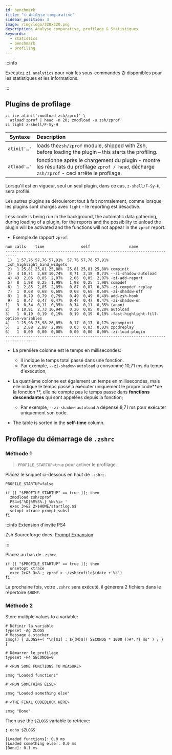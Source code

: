 ```yaml
---
id: benchmark
title: "⏲ Analyse comparative"
sidebar_position: 3
image: /img/logo/320x320.png
description: Analyse comparative, profilage & Statistiques
keywords:
  - statistics
  - benchmark
  - profiling
---
```


<!-- @format -->

:::info

Exécutez `zi analytics` pour voir les sous-commandes Zi disponibles pour les statistiques et les informations.

:::

## <i class="fa-solid fa-gauge-high"></i> Plugins de profilage

```shell title="~/.zshrc" showLineNumbers
zi ice atinit'zmodload zsh/zprof' \
  atload'zprof | head -n 20; zmodload -u zsh/zprof'
zi light z-shell/F-Sy-H
```

| Syntaxe     | Description                                                                                                                                   |
| ----------- |:--------------------------------------------------------------------------------------------------------------------------------------------- |
| `atinit'…'` | loads the`zsh/zprof` module, shipped with Zsh, before loading the plugin – this starts the profiling.                                         |
| `atload'…'` | fonctionne après le chargement du plugin - montre les résultats du profilage `zprof / head`, décharge `zsh/zprof` - ceci arrête le profilage. |

Lorsqu'il est en vigueur, seul un seul plugin, dans ce cas, `z-shell/F-Sy-H`, sera profilé.

Les autres plugins se dérouleront tout à fait normalement, comme lorsque les plugins sont chargés avec `light` - le reporting est désactivé.

Less code is being run in the background, the automatic data gathering, during loading of a plugin, for the reports and the possibility to unload the plugin will be activated and the functions will not appear in the `zprof` report.

- Exemple de rapport `zprof`:

```shell {3} title="zprof" showLineNumbers
num calls    time                self                 name
---------------------------------------------------------------------------
 1)  1 57,76 57,76 57,91%  57,76 57,76 57,91% _zsh_highlight_bind_widgets
 2)  1 25,81 25,81 25,88%  25,81 25,81 25,88% compinit
 3)  4 10,71  2,68 10,74%   8,71  2,18  8,73% --zi-shadow-autoload
 4) 43  2,06  0,05  2,07%   2,06  0,05  2,07% -zi-add-report
 5)  8  1,98  0,25  1,98%   1,98  0,25  1,98% compdef
 6)  1  2,85  2,85  2,85%   0,87  0,87  0,87% -zi-compdef-replay
 7)  1  0,68  0,68  0,68%   0,68  0,68  0,68% -zi-shadow-off
 8)  1  0,79  0,79  0,79%   0,49  0,49  0,49% add-zsh-hook
 9)  1  0,47  0,47  0,47%   0,47  0,47  0,47% -zi-shadow-on
1)   3  0,34  0,11  0,35%   0,34  0,11  0,35% (anon)
2)   4 10,91  2,73 10,94%   0,20  0,05  0,20% autoload
3)   1  0,19  0,19  0,19%   0,19  0,19  0,19% -fast-highlight-fill-option-variables
4)   1 25,98 25,98 26,05%   0,17  0,17  0,17% zpcompinit
5)   1  2,88  2,88  2,89%   0,03  0,03  0,03% zpcdreplay
6)   1  0,00  0,00  0,00%   0,00  0,00  0,00% -zi-load-plugin
-----------------------------------------------------------------------------------
```

- La première colonne est le temps en millisecondes:

  - Il indique le temps total passé dans une fonction.
  - Par exemple, `--zi-shadow-autoload` a consommé 10,71 ms du temps d'exécution,

- La quatrième colonne est également un temps en millisecondes, mais elle indique le temps passé à exécuter uniquement le propre code**de la fonction **, elle ne compte pas le temps passé dans **fonctions descendantes** qui sont appelées depuis la fonction;

  - Par exemple, `--zi-shadow-autoload` a dépensé 8,71 ms pour exécuter uniquement son code.

- The table is sorted in the **self-time** column.

## <i class="fas fa-spinner fa-spin"></i> Profilage du démarrage de `.zshrc`

### Méthode 1

> `PROFILE_STARTUP=true` pour activer le profilage.

Placez le snippet ci-dessous en haut de `.zshrc`.

```shell title="~/.zshrc" showLineNumbers
PROFILE_STARTUP=false

if [[ "$PROFILE_STARTUP" == true ]]; then
  zmodload zsh/zprof
  PS4=$'%D{%M%S%.} %N:%i> '
  exec 3>&2 2>$HOME/startlog.$$
  setopt xtrace prompt_subst
fi
```

:::info Extension d'invite PS4

Zsh Sourceforge docs: [Prompt Expansion][]

:::

Placez au bas de `.zshrc`

```shell title="~/.zshrc" showLineNumbers
if [[ "$PROFILE_STARTUP" == true ]]; then
  unsetopt xtrace
  exec 2>&3 3>&-; zprof > ~/zshprofile$(date +'%s')
fi
```

La prochaine fois, votre `.zshrc` sera exécuté, il générera 2 fichiers dans le répertoire `$HOME`.

### Méthode 2

Store multiple values to a variable:

```shell title="~/.zshrc" showLineNumbers
# Définir la variable
typeset -Ag ZLOGS
# Message à stocker
zmsg() { ZLOGS+=( "\n[$1] : ${(M)$(( SECONDS * 1000 ))#*.?} ms" ) ; } }

# Démarrer le profilage
typeset -F4 SECONDS=0

# <RUN SOME FUNCTIONS TO MEASURE>

zmsg "Loaded functions"

# <RUN SOMETHING ELSE>

zmsg "Loaded something else"

# <THE FINAL CODEBLOCK HERE>

zmsg "Done"
```

Then use the `$ZLOGS` variable to retrieve:

```shell showLineNumbers
❯ echo $ZLOGS

[Loaded functions]: 0.0 ms
[Loaded something else]: 0.0 ms
[Done]: 0.1 ms
```

[Prompt Expansion]: https://zsh.sourceforge.net/Doc/Release/Prompt-Expansion.html
